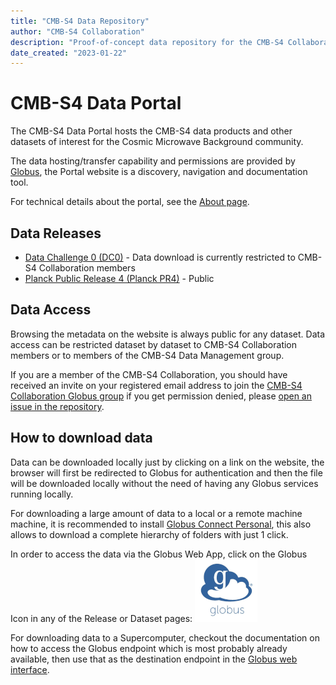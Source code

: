 ```yaml
---
title: "CMB-S4 Data Repository"
author: "CMB-S4 Collaboration"
description: "Proof-of-concept data repository for the CMB-S4 Collaboration"
date_created: "2023-01-22"
---
```


# CMB-S4 Data Portal

The CMB-S4 Data Portal hosts the CMB-S4 data products and other datasets of interest for the Cosmic Microwave Background community.

The data hosting/transfer capability and permissions are provided by [Globus](https://globus.org), the Portal website is a discovery, navigation and documentation tool.

For technical details about the portal, see the [About page](about.md).

## Data Releases

- [Data Challenge 0 (DC0)](dc0.html) - Data download is currently restricted to CMB-S4 Collaboration members
- [Planck Public Release 4 (Planck PR4)](planck_pr4.html) - Public

## Data Access 

Browsing the metadata on the website is always public for any dataset.
Data access can be restricted dataset by dataset to CMB-S4 Collaboration members or to members of the CMB-S4 Data Management group.

If you are a member of the CMB-S4 Collaboration, you should have received an invite on your registered email address to join the [CMB-S4 Collaboration Globus group](https://app.globus.org/groups/49966b08-15a6-11ec-ac5b-5fee5047b788/) if you get permission denied, please [open an issue in the repository](https://github.com/CMB-S4/serverless-data-portal-cmb-s4/issues/new).

## How to download data

Data can be downloaded locally just by clicking on a link on the website, the browser will first be redirected to Globus for authentication and then the file will be downloaded locally without the need of having any Globus services running locally.

For downloading a large amount of data to a local or a remote machine machine, it is recommended to install [Globus Connect Personal](https://www.globus.org/globus-connect-personal), this also allows to download a complete hierarchy of folders with just 1 click.

In order to access the data via the Globus Web App, click on the Globus Icon in any of the Release or Dataset pages: ![Download via Globus](images/globus-logo.png)

For downloading data to a Supercomputer, checkout the documentation on how to access the Globus endpoint which is most probably already available, then use that as the destination endpoint in the [Globus web interface](https://app.globus.org/).
